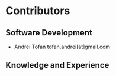 # Contributors

## Software Development

* Andrei Tofan tofan.andrei[at]gmail.com

## Knowledge and Experience